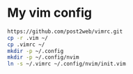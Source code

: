 # My vim config

```bash
https://github.com/post2web/vimrc.git
cp -r .vim ~/
cp .vimrc ~/
mkdir -p ~/.config
mkdir -p ~/.config/nvim
ln -s ~/.vimrc ~/.config/nvim/init.vim
```
